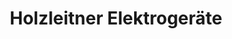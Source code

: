 ---
title: "Holzleitner Elektrogeräte"
url: /dormagen/holzleitner-elektrogeraete/
shop: Haushaltsgeräte
---